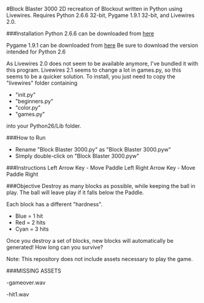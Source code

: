 #Block Blaster 3000
2D recreation of Blockout written in Python using Livewires.
Requires Python 2.6.6 32-bit, Pygame 1.9.1 32-bit, and Livewires 2.0.

###Installation
Python 2.6.6 can be downloaded from [here](https://www.python.org/download/releases/2.6.6/)

Pygame 1.9.1 can be downloaded from [here](http://www.pygame.org/download.shtml)  Be sure to download the version intended for Python 2.6

As Livewires 2.0 does not seem to be available anymore, I've bundled it with this program.  Livewires 2.1 seems to change a lot in games.py, so this seems to be a quicker solution.  To install, you just need to copy the "livewires" folder containing 
- "init.py"
- "beginners.py"
- "color.py"
- "games.py" 

into your Python26/Lib folder.  

###How to Run
- Rename "Block Blaster 3000.py" as "Block Blaster 3000.pyw"
- Simply double-click on "Block Blaster 3000.pyw"

###Instructions
Left Arrow Key - Move Paddle Left
Right Arrow Key - Move Paddle Right

###Objective
Destroy as many blocks as possible, while 
keeping the ball in play.  The ball will 
leave play if it falls below the Paddle.

Each block has a different "hardness".
- Blue = 1 hit
- Red = 2 hits
- Cyan = 3 hits

Once you destroy a set of blocks, new blocks
will automatically be generated!  How long 
can you survive?

Note: This repository does not include assets necessary to play the game.  

###MISSING ASSETS

-gameover.wav

-hit1.wav
